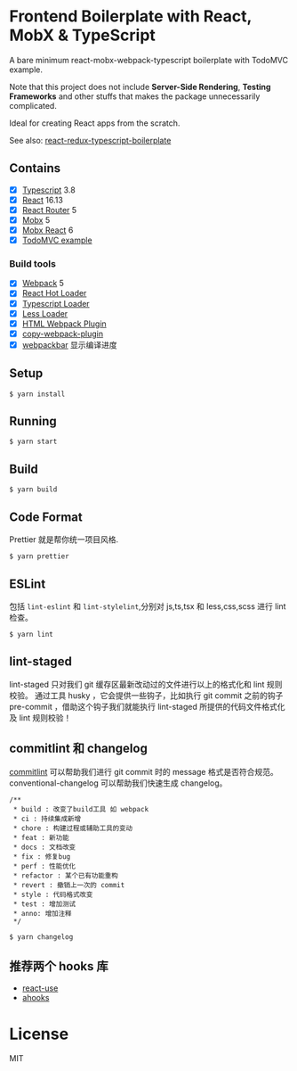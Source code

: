 # Frontend Boilerplate with React, MobX & TypeScript

A bare minimum react-mobx-webpack-typescript boilerplate with TodoMVC example.

Note that this project does not include **Server-Side Rendering**, **Testing Frameworks** and other stuffs that makes the package unnecessarily complicated.

Ideal for creating React apps from the scratch.

See also: [react-redux-typescript-boilerplate](https://github.com/rokoroku/react-redux-typescript-boilerplate)

## Contains

- [x] [Typescript](https://www.typescriptlang.org/) 3.8
- [x] [React](https://facebook.github.io/react/) 16.13
- [x] [React Router](https://github.com/ReactTraining/react-router) 5
- [x] [Mobx](https://github.com/mobxjs/mobx) 5
- [x] [Mobx React](https://github.com/mobxjs/mobx-react) 6
- [x] [TodoMVC example](http://todomvc.com)

### Build tools

- [x] [Webpack](https://webpack.github.io) 5
- [x] [React Hot Loader](https://github.com/gaearon/react-hot-loader)
- [x] [Typescript Loader](https://github.com/TypeStrong/ts-loader)
- [x] [Less Loader](https://www.npmjs.com/package/less-loader)
- [x] [HTML Webpack Plugin](https://github.com/ampedandwired/html-webpack-plugin)
- [x] [copy-webpack-plugin ](https://github.com/webpack-contrib/copy-webpack-plugin)
- [x] [webpackbar](https://github.com/nuxt-contrib/webpackbar) 显示编译进度

## Setup

```
$ yarn install
```

## Running

```
$ yarn start
```

## Build

```
$ yarn build
```

## Code Format

Prettier 就是帮你统一项目风格.

```
$ yarn prettier
```

## ESLint

包括 `lint-eslint` 和 `lint-stylelint`,分别对 js,ts,tsx 和 less,css,scss 进行 lint 检查。

```
$ yarn lint
```

## lint-staged

lint-staged 只对我们 git 缓存区最新改动过的文件进行以上的格式化和 lint 规则校验。
通过工具 husky ，它会提供一些钩子，比如执行 git commit 之前的钩子 pre-commit ，借助这个钩子我们就能执行 lint-staged 所提供的代码文件格式化及 lint 规则校验！

## commitlint 和 changelog

[commitlint](https://github.com/conventional-changelog/commitlint) 可以帮助我们进行 git commit 时的 message 格式是否符合规范。conventional-changelog 可以帮助我们快速生成 changelog。

```
/**
 * build : 改变了build工具 如 webpack
 * ci : 持续集成新增
 * chore : 构建过程或辅助工具的变动
 * feat : 新功能
 * docs : 文档改变
 * fix : 修复bug
 * perf : 性能优化
 * refactor : 某个已有功能重构
 * revert : 撤销上一次的 commit
 * style : 代码格式改变
 * test : 增加测试
 * anno: 增加注释
 */
```

```
$ yarn changelog
```

## 推荐两个 hooks 库

- [react-use](https://github.com/streamich/react-use)
- [ahooks](https://github.com/alibaba/hooks)

# License

MIT
